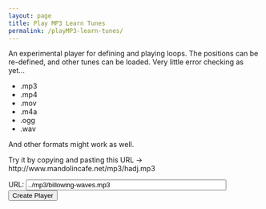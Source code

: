 ```yaml
---
layout: page
title: Play MP3 Learn Tunes
permalink: /playMP3-learn-tunes/
---
```

<div class="player">
<div id="audioPlayer"></div>
<div id="showPlayer"></div>
<div id="showLoops"></div>

<p>An experimental player for defining and playing loops. The positions can be re-defined, and other tunes can be loaded.
Very little error checking as yet...
</p>

<ul>
<li>.mp3</li>
<li>.mp4</li>
<li>.mov</li>
<li>.m4a</li>
<li>.ogg</li>
<li>.wav</li>

</ul>  

<p>
And other formats might work as well.
</p>

<p>
Try it by copying and pasting this URL -> http://www.mandolincafe.net/mp3/hadj.mp3
</p>

URL: <input type="text" name="url" class="enter" value="../mp3/billowing-waves.mp3" id="url" style="width: 400px;" >
<input type="button" class="filterButton" onclick="getURL()" value="Create Player">

</div>
<style>
.upDownButton {
  background-color: #1c2e20;
  border: none;
  color: white;
  padding: 3px;
  align: center;
  text-align: center;
  font-size: 13px;
  cursor: pointer;
}
</style>
<script src="{{ site.mp3_host }}/js/New_audioplayer.js"></script>

<script>
function getURL() {
    var mp3url = document.getElementById("url").value;
    audioPlayer.innerHTML = createAudioPlayer();
    showPlayer.innerHTML = '<h4>Playing ' + mp3url + '</h4>';
    showPlayer.innerHTML += createMP3player_experimental('playABC', mp3url, 'mp3player_tunepage');
    createSlider('playPositionplayABC','RSplayABC');
    showLoops.innerHTML = createSegmentTable();
    New_LoadAudio('trplayABC', audioplayerplayABC, pButtonplayABC,  playPositionplayABC, mp3url, APosplayABC, DurplayABC,  RSSplayABC);
}
function reloadPage() {
    window.location.reload(true);
}

let segments = [
{name: "A part",start: 0.6, end: 16.5},
{name: "B part",start: 16.5, end: 62.1},
{name: "A-1",start: 5.0, end: 8.9},
{name: "A-2",start: 8.9, end: 16.5},
{name: "B-1",start: 16.5, end: 24.3},
{name: "B-2",start: 24.3, end: 32.3},
{name: "Full",start: 0.6, end: 32.3},
];

/*
<table style="width:100%">
  <tr>
    <th>Firstname</th>
    <th>Lastname</th>
    <th>Age</th>
  </tr>
  <tr>
    <td>Jill</td>
    <td>Smith</td>
    <td>50</td>
  </tr>
  <tr>
    <td>Eve</td>
    <td>Jackson</td>
    <td>94</td>
  </tr>
  <tr>
    <td>John</td>
    <td>Doe</td>
    <td>80</td>
  </tr>
</table>
*/
function createSegmentTable(){
  var segmentList='<table style="width:50%"><tr><th>Loop</th><th col width="3">Show</th><th>From</th><th>To</th></tr>';
  for(i=0;i<segments.length;i++){
    segmentList += '<tr><td>'+segments[i].name+'</td>';
    segmentList += '<td>'+'<input type="checkbox" onclick="applySegments()" id='+ "check"+i + '>'+'</td>';
    segmentList += '<td>'+  '<button class = "upDownButton" type="button" id= "button' +i + 'up" onclick="Adjust_up('+i+', 0)">UP</button><input type="text" onchange="applySegments()" id="check' + i + 'from" size="6" value='+segments[i].start+'><button class = "upDownButton" type="button" id= "button' +i + 'Dn" onclick="Adjust_down('+i+', 0)">Dn</button></td>';
    segmentList += '<td>'+  '<button class = "upDownButton" type="button" id= "button' +i + 'up" onclick="Adjust_up('+i+', 2)">UP</button><input type="text" onchange="applySegments()" id="check' + i + 'to" size="6" value='+segments[i].end+'><button class = "upDownButton" type="button" id= "button' +i + 'Dn" onclick="Adjust_down('+i+', 2)">Dn</button></td></tr>';
  }
  segmentList += '</table>';
return segmentList;
}

function applySegments(){
  var text='';
    var fullBeginLoopTime = Number(OneAudioPlayer.duration);
    var fullEndLoopTime = Number(0.0);
    var numCheckedBoxes = 0;
    for(i=0;i<segments.length;i++){

      checkBox = document.getElementById("check"+i);
      fromId= document.getElementById("check"+i+"from");
      toId= document.getElementById("check"+i+"to");

      if (checkBox.checked == true){
          numCheckedBoxes++;
          BeginLoopTime = Number(fromId.value);
          EndLoopTime = Number(toId.value);

          if(fullBeginLoopTime > BeginLoopTime) {
            //alert("A, "+BeginLoopTime+", "+fullBeginLoopTime);
            fullBeginLoopTime = BeginLoopTime;
          }
          if(fullEndLoopTime < EndLoopTime) {
            //alert("B, "+EndLoopTime+", "+fullEndLoopTime);
            fullEndLoopTime = EndLoopTime;
          }
          //alert(i+", "+BeginLoopTime+", "+EndLoopTime+", "+fullBeginLoopTime+", "+fullEndLoopTime);          
        }
    }

    if(numCheckedBoxes > 0){ // do nothing unless at least one box is checked
      if (OneAudioPlayer.paused==false){ // audio is currently playing.
          OneAudioPlayer.pause(); // first pause the audio
          turnAudioBackOn = true;
      }
      OneAudioPlayer.currentTime = fullBeginLoopTime;
      OneAudioPlayer.addEventListener("timeupdate", setAudioLoops);
      // first reset to ends, then reposition
      CurrentAudioSlider.noUiSlider.setHandle(0,0);
      CurrentAudioSlider.noUiSlider.setHandle(2,OneAudioPlayer.duration);
      CurrentAudioSlider.noUiSlider.setHandle(1,0);
      // then set to positions in row
      CurrentAudioSlider.noUiSlider.setHandle(1,fullBeginLoopTime);
      CurrentAudioSlider.noUiSlider.setHandle(0,fullBeginLoopTime);
      CurrentAudioSlider.noUiSlider.setHandle(2,fullEndLoopTime);
      BeginLoopTime = fullBeginLoopTime;
      EndLoopTime = fullEndLoopTime;
      if (turnAudioBackOn){ // audio was  playing when they fiddled with the checkboxes
          OneAudioPlayer.play(); // then turn it back on
          turnAudioBackOn = false; // and reset the flag
      }    
       //alert("checked "+ i + "loops:  "+ fromId.value+" to "+ toId.value);
   }


//alert("checked "+ this.id + "loop:  "+ this.value);
}
/*
New_LoadAudio('trplayABC', audioplayerplayABC, pButtonplayABC,  playPositionplayABC, '../mp3/billowing-waves.mp3', APosplayABC, DurplayABC,  RSSplayABC);
*/
function Adjust_up(row, inputBox) {
  var elName = "check"+row;
  if(document.getElementById(elName).checked == false) return;
  if(inputBox == 0){
    elName += "from";
  } else if (inputBox == 2) {
    elName += "to";
  }
  target = checkBox = document.getElementById(elName);
    NumValue=Number(target.value)
  if(NumValue <= (OneAudioPlayer.duration - 0.25)) {
    //alert("up "+target.value);
    target.value = Number(NumValue + 0.25).toFixed(2);
    if((inputBox == 0 ) & (OneAudioPlayer.currentTime < target.value)) {
      OneAudioPlayer.currentTime = target.value;
    }
    CurrentAudioSlider.noUiSlider.setHandle(inputBox,target.value);
    //alert(target.value);   
    if(inputBox == 0){
      BeginLoopTime = target.value;
    } else if ( inputBox == 2){
      EndLoopTime = target.value;
    }
  }
}

function Adjust_down(row, inputBox){
  var elName = "check"+row;
  if(document.getElementById(elName).checked == false) return;
  if(inputBox == 0){
    elName += "from";
  } else if (inputBox == 2) {
    elName += "to";
  }
  target = checkBox = document.getElementById(elName);
  NumValue=Number(target.value)
  if(NumValue >= 0.25) {
    //alert("dn "+target.value);
    target.value = Number(NumValue - 0.25).toFixed(2);
    if((inputBox == 2) & (OneAudioPlayer.currentTime > target.value)) {
      OneAudioPlayer.currentTime = target.value;
    }
    CurrentAudioSlider.noUiSlider.setHandle(inputBox,target.value);
    //alert(target.value);
    if(inputBox == 0){
      BeginLoopTime = target.value;
    } else if ( inputBox == 2){
      EndLoopTime = target.value;
    }
  }


}
function New_LoadAudio(trID, audioplayer, pButton, positionSlider, audioSource, audioposition, duration, audioSpeed) {
//alert(trID+", "+ audioplayer+", "+ pButton+", "+ positionSlider+", "+ audioSource+", "+ audioposition+", "+ duration+", "+ audioSpeed);
    if (pButton.className == "playButton") {
        if (PreviousAudioID != audioplayer) { //only load if necessary
            OneAudioPlayer.src = audioSource;
            if (PreviousAudioID != null) { //reset previous audio player
                //audioSlider.noUiSlider.values[1] = 0;
                if (PreviouspButton != null) PreviouspButton.className = "playButton";
                OneAudioPlayer.removeEventListener("timeupdate", New_positionUpdate);
                OneAudioPlayer.removeEventListener("timeupdate", setAudioLoops);
                AudioPosition.innerHTML = "0.0";
                if (PreviousButton1ID != null) {
                    PreviousButton1ID.value = " Loop Start ";
                    PreviousButton2ID.value = " Loop End ";
                }
                if (document.getElementById(PreviousTrID)) {
                    document.getElementById(PreviousTrID).style.backgroundColor = '';
                }
                //alert(audioplayer.id+"::"+PreviousAudioID.id+"\n"+timeline.id+"::"+Previoustimeline.id+"\n"+Eventhandler);
            }
            //OneAudioPlayer.src = audioSource;
            PreviousAudioID = audioplayer;
            Previoustimeline = positionSlider;
            //Previousplayhead=playhead;
            PreviouspButton = pButton;
            AudioPosition = audioposition;
            DurationP = duration;
            PreviousTrID = trID;
            AudioSpeed = audioSpeed;
            // modify slider
            positionSlider.noUiSlider.updateOptions({
                tooltips: [wNumb({decimals: 1}), wNumb({decimals: 1}), wNumb({decimals: 1})],
                //range: {'min': 0, 'max': Number(OneAudioPlayer.duration)},
                //pips: {mode: 'count', values: 6, density: 6},
            });
            if (document.getElementById(trID)) {
                document.getElementById(trID).style.backgroundColor = 'khaki';
            }
        }
        CurrentAudioSlider = positionSlider;
        //OneAudioPlayer.playbackRate = audioSpeed.value / 100;
        OneAudioPlayer.addEventListener("timeupdate", New_positionUpdate);
        delay_load_upadate();
    }
}
</script>
